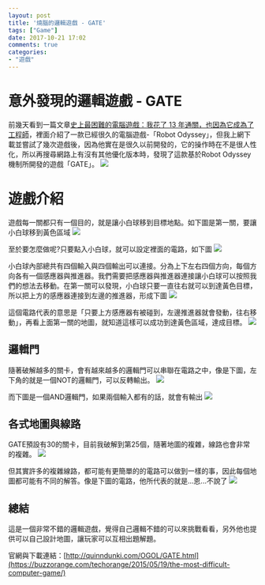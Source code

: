 ```yaml
---
layout: post
title: '燒腦的邏輯遊戲 - GATE'
tags: ["Game"]
date: 2017-10-21 17:02
comments: true
categories: 
- "遊戲"
---
```

# 意外發現的邏輯遊戲 - GATE
前幾天看到一篇文章[史上最困難的電腦遊戲：我花了 13 年通關，也因為它成為了工程師](https://buzzorange.com/techorange/2015/05/19/the-most-difficult-computer-game/)，裡面介紹了一款已經很久的電腦遊戲-「Robot Odyssey」，但我上網下載並嘗試了幾次遊戲後，因為他實在是很久以前開發的，它的操作時在不是很人性化，所以再搜尋網路上有沒有其他優化版本時，發現了這款基於Robot Odyssey機制所開發的遊戲「GATE」。
![](/wp-content/uploads/2017/10/2017-10-21-01.JPG)
<!--more-->
# 遊戲介紹
遊戲每一關都只有一個目的，就是讓小白球移到目標地點。如下圖是第一關，要讓小白球移到黃色區域
![](/wp-content/uploads/2017/10/2017-10-21-02.JPG)

至於要怎麼做呢?只要點入小白球，就可以設定裡面的電路，如下圖
![](/wp-content/uploads/2017/10/2017-10-21-03.JPG)

小白球內部總共有四個輸入與四個輸出可以連接。分為上下左右四個方向，每個方向各有一個感應器與推進器。我們需要把感應器與推進器連接讓小白球可以按照我們的想法去移動。在第一關可以發現，小白球只要一直往右就可以到達黃色目標，所以把上方的感應器連接到左邊的推進器，形成下圖
![](/wp-content/uploads/2017/10/2017-10-21-04.JPG)

這個電路代表的意思是「只要上方感應器有被碰到，左邊推進器就會發動，往右移動」，再看上面第一關的地圖，就知道這樣可以成功到達黃色區域，達成目標。
![](/wp-content/uploads/2017/10/2017-10-21-05.JPG)

## 邏輯門
隨著破解越多的關卡，會有越來越多的邏輯門可以串聯在電路之中，像是下圖，左下角的就是一個NOT的邏輯門，可以反轉輸出。
![](/wp-content/uploads/2017/10/2017-10-21-06.JPG)

而下圖是一個AND邏輯門，如果兩個輸入都有的話，就會有輸出
![](/wp-content/uploads/2017/10/2017-10-21-07.JPG)

## 各式地圖與線路
GATE預設有30的關卡，目前我破解到第25個，隨著地圖的複雜，線路也會非常的複雜。
![](/wp-content/uploads/2017/10/2017-10-21-09.JPG)

但其實許多的複雜線路，都可能有更簡單的的電路可以做到一樣的事，因此每個地圖都可能有不同的解答。像是下圖的電路，他所代表的就是...恩...不說了
![](/wp-content/uploads/2017/10/2017-10-21-08.JPG)

## 總結
這是一個非常不錯的邏輯遊戲，覺得自己邏輯不錯的可以來挑戰看看，另外他也提供可以自己設計地圖，讓玩家可以互相出題解題。

官網與下載連結：[http://quinndunki.com/OGOL/GATE.html](https://buzzorange.com/techorange/2015/05/19/the-most-difficult-computer-game/)